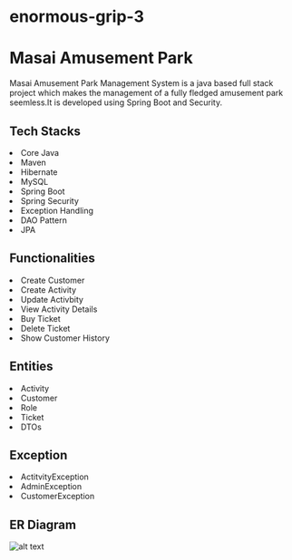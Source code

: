 # enormous-grip-3
<h1> Masai Amusement Park </h1>
Masai Amusement Park Management System is a java based full stack project which makes the management of a fully fledged amusement park seemless.It is developed using Spring Boot and Security.
<h2>Tech Stacks</h2>
<li>Core Java</ul>
<li>Maven</ul>
<li>Hibernate</ul>
<li>MySQL</ul>  
<li>Spring Boot</ul>  
<li>Spring Security</ul>  
<li>Exception Handling</ul>
<li>DAO Pattern</ul>
<li>JPA</ul>

<h2>Functionalities</h2>
<li>Create Customer</li>
<li>Create Activity</li>
<li>Update Activbity</li>
<li>View Activity Details</li>
<li>Buy Ticket</li></li>  
<li>Delete Ticket</li>
<li>Show Customer History</li>


<h2> Entities </h2>
<li>Activity</li>
<li>Customer</li>
<li>Role</li>
<li>Ticket</li>
<li>DTOs</li>

<h2> Exception </h2>
<li>ActitvityException</li>
<li>AdminException</li>
<li>CustomerException</li>
<h2> ER Diagram </h2>

![alt text](https://github.com/prathmesh49/enormous-grip-3/blob/main/FrontEnd/1One.PNG)

